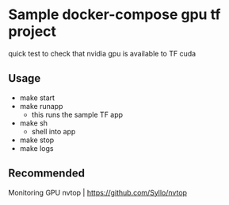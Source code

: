# Sample docker-compose gpu tf project

quick test to check that nvidia gpu is available to TF cuda

## Usage

* make start
* make runapp
    * this runs the sample TF app
* make sh
    * shell into app
* make stop
* make logs


## Recommended

Monitoring GPU
nvtop | https://github.com/Syllo/nvtop
